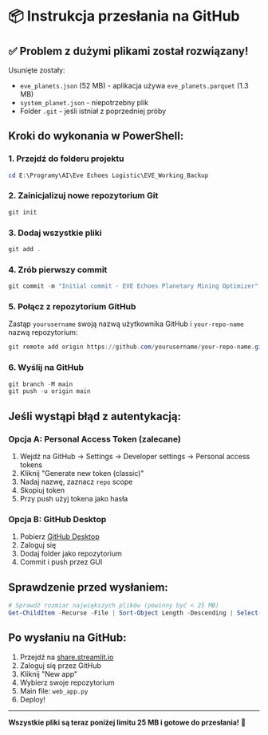 # 📦 Instrukcja przesłania na GitHub

## ✅ Problem z dużymi plikami został rozwiązany!

Usunięte zostały:
- `eve_planets.json` (52 MB) - aplikacja używa `eve_planets.parquet` (1.3 MB)
- `system_planet.json` - niepotrzebny plik
- Folder `.git` - jeśli istniał z poprzedniej próby

## Kroki do wykonania w PowerShell:

### 1. Przejdź do folderu projektu
```powershell
cd E:\Programy\AI\Eve Echoes Logistic\EVE_Working_Backup
```

### 2. Zainicjalizuj nowe repozytorium Git
```powershell
git init
```

### 3. Dodaj wszystkie pliki
```powershell
git add .
```

### 4. Zrób pierwszy commit
```powershell
git commit -m "Initial commit - EVE Echoes Planetary Mining Optimizer"
```

### 5. Połącz z repozytorium GitHub
Zastąp `yourusername` swoją nazwą użytkownika GitHub i `your-repo-name` nazwą repozytorium:
```powershell
git remote add origin https://github.com/yourusername/your-repo-name.git
```

### 6. Wyślij na GitHub
```powershell
git branch -M main
git push -u origin main
```

## Jeśli wystąpi błąd z autentykacją:

### Opcja A: Personal Access Token (zalecane)
1. Wejdź na GitHub → Settings → Developer settings → Personal access tokens
2. Kliknij "Generate new token (classic)"
3. Nadaj nazwę, zaznacz `repo` scope
4. Skopiuj token
5. Przy push użyj tokena jako hasła

### Opcja B: GitHub Desktop
1. Pobierz [GitHub Desktop](https://desktop.github.com/)
2. Zaloguj się
3. Dodaj folder jako repozytorium
4. Commit i push przez GUI

## Sprawdzenie przed wysłaniem:

```powershell
# Sprawdź rozmiar największych plików (powinny być < 25 MB)
Get-ChildItem -Recurse -File | Sort-Object Length -Descending | Select-Object -First 5 Name, @{Name="SizeMB";Expression={[math]::Round($_.Length/1MB, 2)}}
```

## Po wysłaniu na GitHub:

1. Przejdź na [share.streamlit.io](https://share.streamlit.io)
2. Zaloguj się przez GitHub
3. Kliknij "New app"
4. Wybierz swoje repozytorium
5. Main file: `web_app.py`
6. Deploy!

---

**Wszystkie pliki są teraz poniżej limitu 25 MB i gotowe do przesłania!** 🎉
